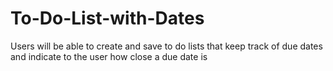 # To-Do-List-with-Dates
Users will be able to create and save to do lists that keep track of due dates and indicate to the user how close a due date is
